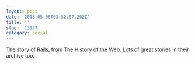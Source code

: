 ```yaml
---
layout: post
date: '2018-05-08T03:52:07.202Z'
title: ''
slug: '13927'
category: social
---
```

[The story of Rails](https://thehistoryoftheweb.com/ruby-on-rails/), from The History of the Web. Lots of great stories in their archive too.
